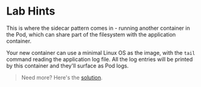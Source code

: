 # Lab Hints

This is where the sidecar pattern comes in - running another container in the Pod, which can share part of the filesystem with the application container.

Your new container can use a minimal Linux OS as the image, with the `tail` command reading the application log file. All the log entries will be printed by this container and they'll surface as Pod logs.

> Need more? Here's the [solution](solution.md).